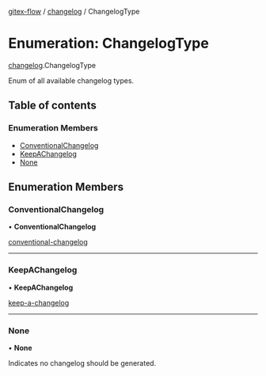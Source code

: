 [gitex-flow](../README.md) / [changelog](../modules/changelog.md) / ChangelogType

# Enumeration: ChangelogType

[changelog](../modules/changelog.md).ChangelogType

Enum of all available changelog types.

## Table of contents

### Enumeration Members

- [ConventionalChangelog](changelog.ChangelogType.md#conventionalchangelog)
- [KeepAChangelog](changelog.ChangelogType.md#keepachangelog)
- [None](changelog.ChangelogType.md#none)

## Enumeration Members

### ConventionalChangelog

• **ConventionalChangelog**

[conventional-changelog](https://github.com/conventional-changelog/conventional-changelog)

___

### KeepAChangelog

• **KeepAChangelog**

[keep-a-changelog](https://keepachangelog.com/en/1.0.0/)

___

### None

• **None**

Indicates no changelog should be generated.
